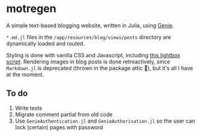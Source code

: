 # motregen

A simple text-based blogging website, written in Julia, using [Genie](https://github.com/GenieFramework/Genie.jl).

`*.md.jl` files in the `/app/resources/blog/views/posts` directory are dynamically loaded and routed.

Styling is done with vanilla CSS and Javascript, including [this lightbox script](https://github.com/lokesh/lightbox2). Rendering images in blog posts is done retroactively, since `Markdown.jl` is deprecated (thrown in the package attic 🥲), but it's all I have at the moment.

## To do
1. Write tests
2. Migrate comment partial from old code
3. Use `GenieAuthentication.jl` and `GenieAuthorisation.jl` so the user can lock (certain) pages with password
